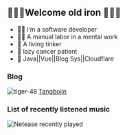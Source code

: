 ## 👋👋👋Welcome old iron 👋👋👋

- 👨‍💻 I’m a software developer
- 👨‍🌾 A manual labor in a mental work
- 👯 A living tinker
- 🛌 lazy cancer patient
- 🛒 Java||Vue||Blog Sys||Cloudflare

### Blog
![tiger-48](https://github.com/tangbojin/tangbojin/assets/37646033/cad4b38e-d2f9-4ce3-9791-636a16a1d830) [Tangbojin](https://www.blog.tangbojin.cn/)

### List of recently listened music

<img src="https://netease-recent-profile.vercel.app/?id=46643840&size=60" alt="Netease recently played" title="Netease recently played">

